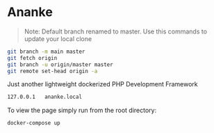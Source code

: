 # Ananke

> Note: Default branch renamed to master. Use this commands to update your local clone
```bash
git branch -m main master
git fetch origin
git branch -u origin/master master
git remote set-head origin -a
```

Just another lightweight dockerized PHP Development Framework

```bash
127.0.0.1   ananke.local
```

To view the page simply run from the root directory:

```bash
docker-compose up
```